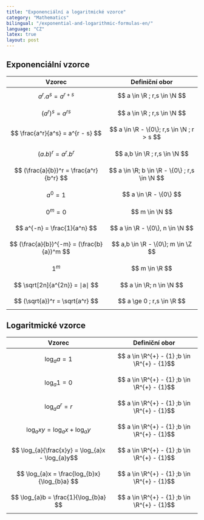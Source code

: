 ```yaml
---
title: "Exponenciální a logaritmické vzorce"
category: "Mathematics"
bilingual: "/exponential-and-logarithmic-formulas-en/"
language: "CZ"
latex: true
layout: post
---
```


## Exponenciální vzorce

| Vzorec									 | Definiční obor							  	    |
|:------------------------------------------:|:------------------------------------------------:|
| $$ a^r . a^s = a^{r + s} $$ 			  	 | $$ a \in \R ; r,s \in \N $$ 					|
| $$ (a^r)^s = a^{rs} $$	  			  	 | $$ a \in \R ; r,s \in \N $$ 					|
| $$ \frac{a^r}{a^s} = a^{r - s} $$ 	  	 | $$ a \in \R - \{0\}; r,s \in \N ; r > s $$	 	| 
| $$ (a . b)^r = a^r . b^r $$			  	 | $$ a,b \in \R ; r,s \in \N $$					|
| $$ (\frac{a}{b})^r = \frac{a^r}{b^r} $$ 	 | $$ a \in \R; b \in \R - \{0\} ; r,s \in \N $$	|
| $$ a^0 = 1 $$ 						  	 | $$ a \in \R - \{0\} $$							|
| $$ 0^m = 0 $$ 						  	 | $$ m \in \N $$									|
| $$ a^{-n} = \frac{1}{a^n} $$			  	 | $$ a \in \R - \{0\}, n \in \N $$				|
| $$ (\frac{a}{b})^{-m} = (\frac{b}{a})^m $$ | $$ a,b \in \R - \{0\}; m \in \Z $$				|
| $$ 1^m $$									 | $$ m \in \R $$									|
| $$ \sqrt[2n]{a^{2n}} = ∣a∣ $$  	 		 | $$ a \in \R; n \in \N $$ 						|
| $$ (\sqrt{a})^r = \sqrt{a^r} $$	 		 | $$ a \ge 0 ; r,s \in \R $$						|


## Logaritmické vzorce

| Vzorec									 | Definiční obor							  	    |
|:-------------------------------------------------:|:---------------------------------------------:|
| $$ \log_{a}a = 1 $$								| $$ a \in \R^{+} - {1} ;b \in \R^{+} - {1}$$ |
| $$ \log_{a}1 = 0 $$ 								| $$ a \in \R^{+} - {1} ;b \in \R^{+} - {1}$$ |
| $$ \log_{a}a^r = r $$ 							| $$ a \in \R^{+} - {1} ;b \in \R^{+} - {1}$$ |
| $$ \log_{a}xy = \log_{a}x + \log_{a}y $$	  		| $$ a \in \R^{+} - {1} ;b \in \R^{+} - {1}$$ |
| $$ \log_{a}{\frac{x}y} = \log_{a}x - \log_{a}y$$  | $$ a \in \R^{+} - {1} ;b \in \R^{+} - {1}$$ |
| $$ \log_{a}x = \frac{log_{b}x}{\log_{b}a} $$	    | $$ a \in \R^{+} - {1} ;b \in \R^{+} - {1}$$ |
| $$ \log_{a}b = \frac{1}{\log_{b}a} $$ 			| $$ a \in \R^{+} - {1} ;b \in \R^{+} - {1}$$ |

